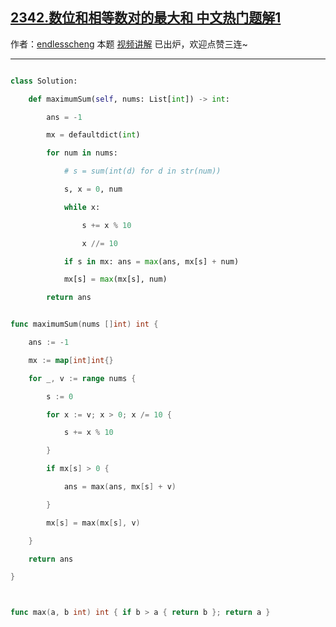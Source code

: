 ## [2342.数位和相等数对的最大和 中文热门题解1](https://leetcode.cn/problems/max-sum-of-a-pair-with-equal-sum-of-digits/solutions/100000/ha-xi-biao-wei-hu-zui-da-de-liang-ge-by-3ou64)

作者：[endlesscheng](https://leetcode.cn/u/endlesscheng)
本题 [视频讲解](https://www.bilibili.com/video/BV1GV4y1J7kc) 已出炉，欢迎点赞三连~

---

```py [sol1-Python3]
class Solution:
    def maximumSum(self, nums: List[int]) -> int:
        ans = -1
        mx = defaultdict(int)
        for num in nums:
            # s = sum(int(d) for d in str(num))
            s, x = 0, num
            while x:
                s += x % 10
                x //= 10
            if s in mx: ans = max(ans, mx[s] + num)
            mx[s] = max(mx[s], num)
        return ans
```

```go [sol1-Go]
func maximumSum(nums []int) int {
	ans := -1
	mx := map[int]int{}
	for _, v := range nums {
		s := 0
		for x := v; x > 0; x /= 10 {
			s += x % 10
		}
		if mx[s] > 0 {
			ans = max(ans, mx[s] + v)
		}
		mx[s] = max(mx[s], v)
	}
	return ans
}

func max(a, b int) int { if b > a { return b }; return a }
```